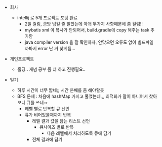 * 회사
    - intellij 로 5개 프로젝트 포팅 완료
        - 2일 걸림, 금방 넘길 줄 알았는데 아래 두가지 사항때문에 좀 걸림!!
        - mybatis xml 이 복사가 안되어서, build.gradle에 copy 해주는 task 추가함
        - java compiler version 을 잘 확인하자, 안맞으면 오류도 없이 빌드파일 까봐서 error 난 거 찾게됨...



* 개인프로젝트
    - 홀딩.. 개념 공부 좀 더 하고 진행필요..           


* 일기
    - 하루 시간이 너무 짧네;; 시간 분배를 좀 해야할듯
    - BFS 문제 : 처음에 hashMap 가지고 풀었는데,,, 최적화가 말이 아니어서 찾아보니 큐를 쓰네ㅠ
        - 레벨 별로 반복할 큐 선언
        - 큐가 비어있을때까지 반복
            - 레벨 결과 값을 담는 리스트 선언
                - 큐사이즈 별로 반복
                    - 다음 레벨에서 처리하도록 큐에 담기
            - 전체 결과에 담기


